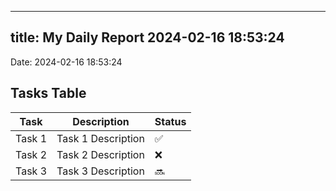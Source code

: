 
---
title: My Daily Report 2024-02-16 18:53:24
---

Date: 2024-02-16 18:53:24

## Tasks Table

| Task | Description | Status |
|------|-------------|--------|
| Task 1 | Task 1 Description | ✅ |
| Task 2 | Task 2 Description | ❌ |
| Task 3 | Task 3 Description | 🔜 |
